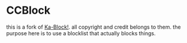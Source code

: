 # CCBlock

this is a fork of [Ka-Block!](https://github.com/dgraham/Ka-Block). 
all copyright and credit belongs to them.
the purpose here is to use a blocklist that actually blocks things.